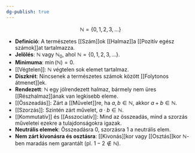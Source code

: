 ```yaml
---
dg-publish: true
---
```

$$
\mathbb{N} = \{0, 1, 2, 3, ...\}
$$
- **Definíció**: A természetes [[Szám]]ok [[Halmaz]]a [[Pozitív egész számok]]at tartalmazza.
- **Jelölés**: $\mathbb{N}$ vagy $\mathbb{N}_0$, ahol $\mathbb{N} = \{0, 1, 2, 3, \dots\}$.
- **Minimuma**: $\min(\mathbb{N}) = 0$.
- [[Végtelen]]: $\mathbb{N}$ végtelen sok elemet tartalmaz.
- **Diszkrét**: Nincsenek a természetes számok között [[Folytonos átmenet]]ek.
- **Rendezett**: $\mathbb{N}$ egy jólrendezett halmaz, bármely nem üres [[Részhalmaz]]ának van legkisebb eleme.
- [[Összeadás]]: Zárt a [[Művelet]]re, ha $a, b \in \mathbb{N}$, akkor $a + b \in \mathbb{N}$.
- [[Szorzás]]: Szintén zárt művelet, $a \cdot b \in \mathbb{N}$.
- [[Kommutatív]] és [[Asszociatív]]: Mind az összeadás, mind a szorzás műveletei ezekre a tulajdonságokra igazak.
- **Neutrális elemek**: Összeadásra $0$, szorzásra $1$ a neutrális elem.
- **Nem zárt kivonásra és osztásra**: [[Kivonás]]kor vagy [[Osztás]]kor $\mathbb{N}$-ben maradás nem garantált (pl. $1 - 2 \notin \mathbb{N}$).